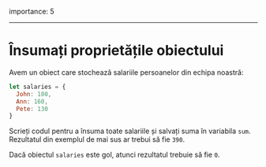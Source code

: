 importance: 5

---

# Însumați proprietățile obiectului

Avem un obiect care stochează salariile persoanelor din echipa noastră:

```js
let salaries = {
  John: 100,
  Ann: 160,
  Pete: 130
}
```

Scrieți codul pentru a însuma toate salariile și salvați suma în variabila `sum`. Rezultatul din exemplul de mai sus ar trebui să fie `390`.

Dacă obiectul `salaries` este gol, atunci rezultatul trebuie să fie `0`.
